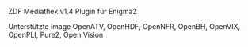 ZDF Mediathek v1.4 Plugin für Enigma2

Unterstützte image OpenATV, OpenHDF, OpenNFR, OpenBH, OpenVIX, OpenPLI, Pure2, Open Vision
